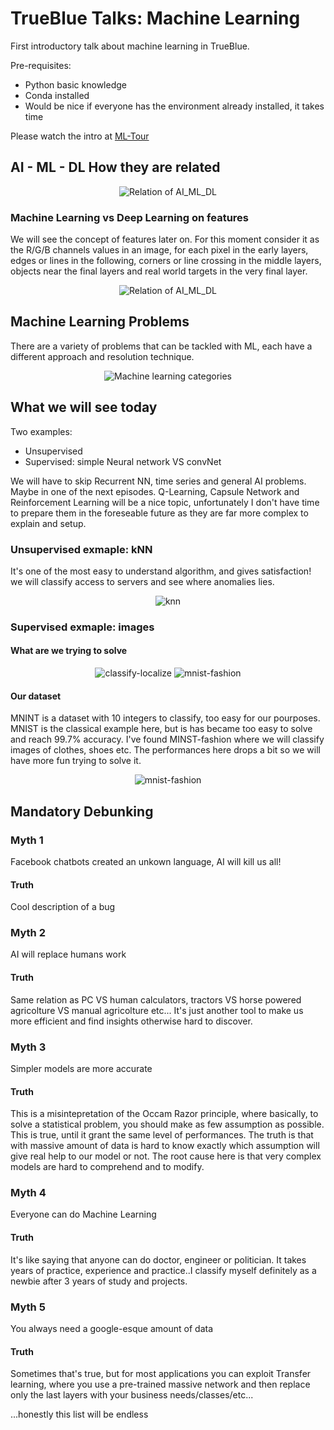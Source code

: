# TrueBlue Talks: Machine Learning

First introductory talk about machine learning in TrueBlue.

Pre-requisites:
 - Python basic knowledge
 - Conda installed
 - Would be nice if everyone has the environment already installed, it takes time

Please watch the intro at [ML-Tour](https://sabau.github.io/ml-tour/)

## AI - ML - DL How they are related

<p align="center">
  <img alt="Relation of AI_ML_DL" src="./images/ai_ml_dl.png">
</p>

### Machine Learning vs Deep Learning on features

We will see the concept of features later on. 
For this moment consider it as the R/G/B channels values in an image, for each pixel in the early layers, edges or lines in the following, corners or line crossing in the middle layers, objects near the final layers and real world targets in the very final layer.

<p align="center">
  <img alt="Relation of AI_ML_DL" src="./images/machine-learning-vs-deep-learning.png">
</p>

## Machine Learning Problems

There are a variety of problems that can be tackled with ML, each have a different approach and resolution technique.

<p align="center">
  <img alt="Machine learning categories" src="./images/ml_problems.jpg">
</p>

## What we will see today

Two examples:
- Unsupervised
- Supervised: simple Neural network VS convNet

We will have to skip Recurrent NN, time series and general AI problems. Maybe in one of the next episodes.
Q-Learning, Capsule Network and Reinforcement Learning will be a nice topic, unfortunately I don't have time to prepare them in the foreseable future as they are far more complex to explain and setup.

### Unsupervised exmaple: kNN

It's one of the most easy to understand algorithm, and gives satisfaction! we will classify access to servers and see where anomalies lies.

<p align="center">
  <img alt="knn" src="./images/knn.gif">
</p>

### Supervised exmaple: images

#### What are we trying to solve

<p align="center">
  <img alt="classify-localize" src="./images/Classification_Localization.png">
  <img alt="mnist-fashion" src="./images/Detection_segmentation.png">
</p>

#### Our dataset

MNINT is a dataset with 10 integers to classify, too easy for our pourposes.
MNIST is the classical example here, but is has became too easy to solve and reach 99.7% accuracy.
I've found MINST-fashion where we will classify images of clothes, shoes etc. The performances here drops a bit so we will have more fun trying to solve it.

<p align="center">
  <img alt="mnist-fashion" src="./images/mnist_fashion-embeddings.gif">
</p>


## Mandatory Debunking

### Myth 1

Facebook chatbots created an unkown language, AI will kill us all!

#### Truth

Cool description of a bug

### Myth 2

AI will replace humans work

#### Truth

Same relation as PC VS human calculators, tractors VS horse powered agricolture VS manual agricolture etc...
It's just another tool to make us more efficient and find insights otherwise hard to discover.

### Myth 3

Simpler models are more accurate

#### Truth

This is a misintepretation of the Occam Razor principle, where basically, to solve a statistical problem, you should make as few assumption as possible. This is true, until it grant the same level of performances. The truth is that with massive amount of data is hard to know exactly which assumption will give real help to our model or not.
The root cause here is that very complex models are hard to comprehend and to modify.

### Myth 4

Everyone can do Machine Learning

#### Truth

It's like saying that anyone can do doctor, engineer or politician.
It takes years of practice, experience and practice..I classify myself definitely as a newbie after 3 years of study and projects.


### Myth 5

You always need a google-esque amount of data

#### Truth

Sometimes that's true, but for most applications you can exploit Transfer learning, where you use a pre-trained massive network and then replace only the last layers with your business needs/classes/etc...

...honestly this list will be endless
